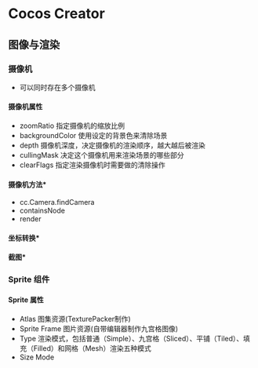 # Cocos Creator
## 图像与渲染
### 摄像机
* 可以同时存在多个摄像机
#### 摄像机属性
* zoomRatio 指定摄像机的缩放比例
* backgroundColor 使用设定的背景色来清除场景
* depth 摄像机深度，决定摄像机的渲染顺序，越大越后被渲染
* cullingMask 决定这个摄像机用来渲染场景的哪些部分
* clearFlags 指定渲染摄像机时需要做的清除操作
#### 摄像机方法*
* cc.Camera.findCamera
* containsNode
* render
#### 坐标转换*
#### 截图*
### Sprite 组件
#### Sprite 属性
* Atlas 图集资源(TexturePacker制作)
* Sprite Frame 图片资源(自带编辑器制作九宫格图像)
* Type 渲染模式，包括普通（Simple）、九宫格（Sliced）、平铺（Tiled）、填充（Filled）和网格（Mesh）渲染五种模式
* Size Mode 
